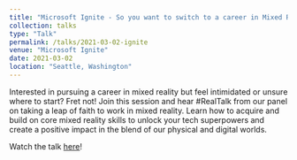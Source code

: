 ```yaml
---
title: "Microsoft Ignite - So you want to switch to a career in Mixed Reality?"
collection: talks
type: "Talk"
permalink: /talks/2021-03-02-ignite
venue: "Microsoft Ignite"
date: 2021-03-02
location: "Seattle, Washington"
---
```


Interested in pursuing a career in mixed reality but feel intimidated or unsure where to start? Fret not! Join this session and hear #RealTalk from our panel on taking a leap of faith to work in mixed reality. Learn how to acquire and build on core mixed reality skills to unlock your tech superpowers and create a positive impact in the blend of our physical and digital worlds.

Watch the talk [here](https://youtu.be/H-Rz0_Gg0_k)!